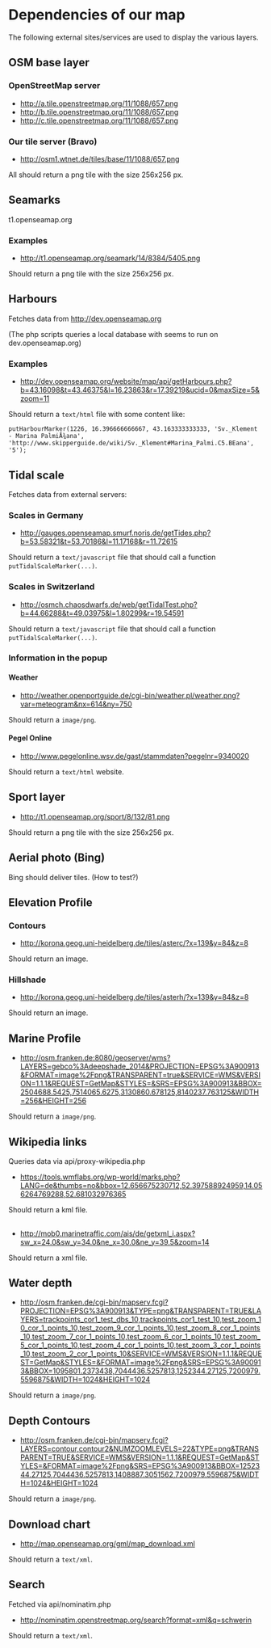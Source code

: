 # Dependencies of our map

The following external sites/services are used to display the various layers.

## OSM base layer

### OpenStreetMap server
- http://a.tile.openstreetmap.org/11/1088/657.png
- http://b.tile.openstreetmap.org/11/1088/657.png
- http://c.tile.openstreetmap.org/11/1088/657.png

### Our tile server (Bravo)
- http://osm1.wtnet.de/tiles/base/11/1088/657.png


All should return a png tile with the size 256x256 px.

## Seamarks
t1.openseamap.org

### Examples
- http://t1.openseamap.org/seamark/14/8384/5405.png

Should return a png tile with the size 256x256 px.

## Harbours

Fetches data from http://dev.openseamap.org

(The php scripts queries a local database with seems to run on dev.openseamap.org)

### Examples
- http://dev.openseamap.org/website/map/api/getHarbours.php?b=43.16098&t=43.46375&l=16.23863&r=17.39219&ucid=0&maxSize=5&zoom=11

Should return a ```text/html``` file with some content like:
```
putHarbourMarker(1226, 16.396666666667, 43.163333333333, 'Sv._Klement - Marina PalmiÅ¾ana', 'http://www.skipperguide.de/wiki/Sv._Klement#Marina_Palmi.C5.BEana', '5');
```

## Tidal scale

Fetches data from external servers:

### Scales in Germany

- http://gauges.openseamap.smurf.noris.de/getTides.php?b=53.58321&t=53.70186&l=11.17168&r=11.72615

Should return a ```text/javascript``` file that should call a function ```putTidalScaleMarker(...)```.

### Scales in Switzerland
- http://osmch.chaosdwarfs.de/web/getTidalTest.php?b=44.66288&t=49.03975&l=1.80299&r=19.54591

Should return a ```text/javascript``` file that should call a function ```putTidalScaleMarker(...)```.

### Information in the popup

#### Weather
- http://weather.openportguide.de/cgi-bin/weather.pl/weather.png?var=meteogram&nx=614&ny=750

Should return a ```image/png```.

#### Pegel Online
- http://www.pegelonline.wsv.de/gast/stammdaten?pegelnr=9340020

Should return a ```text/html``` website.

## Sport layer
- http://t1.openseamap.org/sport/8/132/81.png

Should return a png tile with the size 256x256 px.

## Aerial photo (Bing)
Bing should deliver tiles. (How to test?)

## Elevation Profile

### Contours
- http://korona.geog.uni-heidelberg.de/tiles/asterc/?x=139&y=84&z=8

Should return an image.

### Hillshade
- http://korona.geog.uni-heidelberg.de/tiles/asterh/?x=139&y=84&z=8

Should return an image.

## Marine Profile
- http://osm.franken.de:8080/geoserver/wms?LAYERS=gebco%3Adeepshade_2014&PROJECTION=EPSG%3A900913&FORMAT=image%2Fpng&TRANSPARENT=true&SERVICE=WMS&VERSION=1.1.1&REQUEST=GetMap&STYLES=&SRS=EPSG%3A900913&BBOX=2504688.5425,7514065.6275,3130860.678125,8140237.763125&WIDTH=256&HEIGHT=256

Should return a ```image/png```.

## Wikipedia links

Queries data via api/proxy-wikipedia.php

- https://tools.wmflabs.org/wp-world/marks.php?LANG=de&thumbs=no&bbox=12.656675230712,52.397588924959,14.056264769288,52.681032976365

Should return a kml file.

## 

- http://mob0.marinetraffic.com/ais/de/getxml_i.aspx?sw_x=24.0&sw_y=34.0&ne_x=30.0&ne_y=39.5&zoom=14

Should return a xml file.

## Water depth

- http://osm.franken.de/cgi-bin/mapserv.fcgi?PROJECTION=EPSG%3A900913&TYPE=png&TRANSPARENT=TRUE&LAYERS=trackpoints_cor1_test_dbs_10,trackpoints_cor1_test_10,test_zoom_10_cor_1_points_10,test_zoom_9_cor_1_points_10,test_zoom_8_cor_1_points_10,test_zoom_7_cor_1_points_10,test_zoom_6_cor_1_points_10,test_zoom_5_cor_1_points_10,test_zoom_4_cor_1_points_10,test_zoom_3_cor_1_points_10,test_zoom_2_cor_1_points_10&SERVICE=WMS&VERSION=1.1.1&REQUEST=GetMap&STYLES=&FORMAT=image%2Fpng&SRS=EPSG%3A900913&BBOX=1095801.2373438,7044436.5257813,1252344.27125,7200979.5596875&WIDTH=1024&HEIGHT=1024

Should return a ```image/png```.

## Depth Contours

- http://osm.franken.de/cgi-bin/mapserv.fcgi?LAYERS=contour,contour2&NUMZOOMLEVELS=22&TYPE=png&TRANSPARENT=TRUE&SERVICE=WMS&VERSION=1.1.1&REQUEST=GetMap&STYLES=&FORMAT=image%2Fpng&SRS=EPSG%3A900913&BBOX=1252344.27125,7044436.5257813,1408887.3051562,7200979.5596875&WIDTH=1024&HEIGHT=1024

Should return a ```image/png```.

## Download chart

- http://map.openseamap.org/gml/map_download.xml

Should return a ```text/xml```.

## Search

Fetched via api/nominatim.php

- http://nominatim.openstreetmap.org/search?format=xml&q=schwerin

Should return a ```text/xml```.
